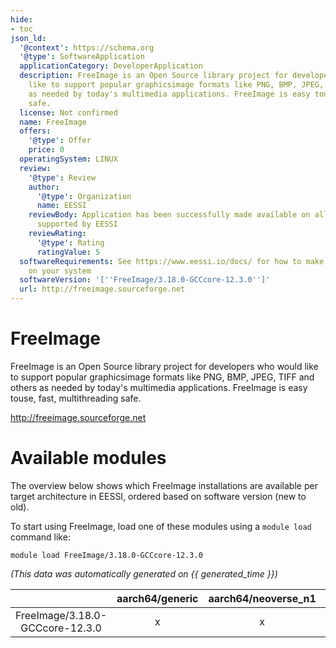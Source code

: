 ```yaml
---
hide:
- toc
json_ld:
  '@context': https://schema.org
  '@type': SoftwareApplication
  applicationCategory: DeveloperApplication
  description: FreeImage is an Open Source library project for developers who would
    like to support popular graphicsimage formats like PNG, BMP, JPEG, TIFF and others
    as needed by today's multimedia applications. FreeImage is easy touse, fast, multithreading
    safe.
  license: Not confirmed
  name: FreeImage
  offers:
    '@type': Offer
    price: 0
  operatingSystem: LINUX
  review:
    '@type': Review
    author:
      '@type': Organization
      name: EESSI
    reviewBody: Application has been successfully made available on all architectures
      supported by EESSI
    reviewRating:
      '@type': Rating
      ratingValue: 5
  softwareRequirements: See https://www.eessi.io/docs/ for how to make EESSI available
    on your system
  softwareVersion: '[''FreeImage/3.18.0-GCCcore-12.3.0'']'
  url: http://freeimage.sourceforge.net
---
```


FreeImage
=========


FreeImage is an Open Source library project for developers who would like to support popular graphicsimage formats like PNG, BMP, JPEG, TIFF and others as needed by today's multimedia applications. FreeImage is easy touse, fast, multithreading safe.

http://freeimage.sourceforge.net
# Available modules


The overview below shows which FreeImage installations are available per target architecture in EESSI, ordered based on software version (new to old).

To start using FreeImage, load one of these modules using a `module load` command like:

```shell
module load FreeImage/3.18.0-GCCcore-12.3.0
```

*(This data was automatically generated on {{ generated_time }})*  

| |aarch64/generic|aarch64/neoverse_n1|aarch64/neoverse_v1|x86_64/generic|x86_64/amd/zen2|x86_64/amd/zen3|x86_64/amd/zen4|x86_64/intel/haswell|x86_64/intel/sapphirerapids|x86_64/intel/skylake_avx512|aarch64/nvidia/grace|
| :---: | :---: | :---: | :---: | :---: | :---: | :---: | :---: | :---: | :---: | :---: | :---: |
|FreeImage/3.18.0-GCCcore-12.3.0|x|x|x|x|x|x|x|x|x|x|x|
